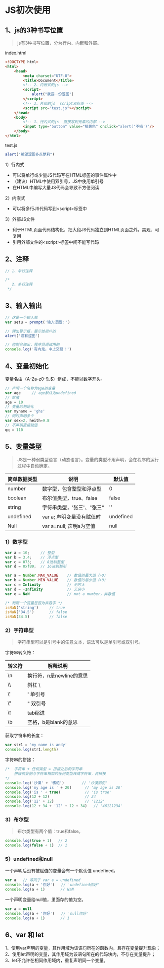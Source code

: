 # JS初次使用

## 1、js的3种书写位置

> js有3种书写位置，分为行内、内嵌和外部。

index.html

```html
<!DOCTYPE html>
<html>
    <head>
        <meta charset="UTF-8">
        <title>Document</title>
        <!-- 2、内嵌式的js -->
        <script>
            alert("我要一份涩图")
        </script>
        <!-- 3、外部的js  script双标签 -->
        <script src="test.js"></script>
    </head>
    <body>
        <!-- 1、行内式的js  直接写到元素的内部 -->
        <input type="button" value="搞黄色" onclick="alert('不搞')"/>
    </body>
</html>
```

test.js

```js
alert("希望涩图多点萝莉")
```

1）行内式

- 可以将单行或少量JS代码写在HTML标签的事件属性中
- （建议）HTML中使用双引号，JS中使用单引号
- 在HTML中编写大量JS代码会导致不方便阅读

2）内嵌式

- 可以将多行JS代码写到\<script\>标签中

3）外部JS文件

- 利于HTML页面代码结构化，把大段JS代码独立到HTML页面之外。美观、可复用
- 引用外部文件的\<script\>标签中间不能写代码



## 2、注释

```js
// 1、单行注释

/*
   2、多行注释
 */
```



## 3、输入输出

```js
// 这是一个输入框
var setu = prompt('输入涩图：')

// 弹出警示框，展示给用户的
alert('没有涩图')

// 控制台输出，程序员调试用的
console.log('有内鬼，中止交易！')
```



## 4、变量初始化

变量名由（A-Za-z0-9_$）组成，不能以数字开头。

```js
// 声明一个名称为age的变量
var age		// age默认为undefined
// 赋值
age = 10
// 变量的初始化
var myname = 'ghs'
// 同时声明多个
var sex=2, heith=9.8
// 不声明直接赋值
qq = 110
```



## 5、变量类型

> JS是一种弱类型语言（动态语言）。变量的类型不用声明，会在程序的运行过程中自动确定。

| 简单数据类型 | 说明                       | 默认值    |
| ------------ | -------------------------- | --------- |
| number       | 数字型，包含整型和浮点型   | 0         |
| boolean      | 布尔值类型，true、false    | false     |
| string       | 字符串类型，'张三'、"张三" | ''        |
| undefined    | var a; 声明变量没有赋值时  | undefined |
| Null         | var a=null; 声明a为空值    | null      |

### 1）数字型

```js
var a = 10;		// 整型
var b = 3.4;	// 浮点型
var c = 073;	// 8进制整型
var d = 0xf89;	// 16进制整形
```

```js
var a = Number.MAX_VALUE	// 数值的最大值（>0）
var b = Number.MIN_VALUE	// 数值的最小值（>0）
var c = Infinity			// 无穷大
var d = -Infinity			// 无穷小
var e = NaN					// not a number，非数值
```

```js
/* 判断一个变量是否为非数字 */
isNaN('string')		// true
isNaN('34.5')		// false
isNaN(34.5)			// false
```

### 2）字符串型

> 字符串型可以是引号中的任意文本，语法可以是单引号或双引号。

字符串转义符：

| 转义符 | 解释说明                 |
| ------ | ------------------------ |
| \\n    | 换行符，n是newline的意思 |
| \\\\   | 斜杠 \\                  |
| \\\'   | \' 单引号                |
| \\\"   | \" 双引号                |
| \\t    | tab缩进                  |
| \\b    | 空格，b是blank的意思     |

获取字符串的长度：

```js
var str1 = 'my name is andy'
console.log(str1.length)
```

字符串的拼接：

```js
/* 	字符串 + 任何类型 = 拼接之后的字符串
	拼接前会把与字符串相加的任何类型转成字符串，再拼接
*/
console.log('沙漠' + '骆驼')		// '沙漠骆驼'
console.log('my age is ' + 20)		// 'my age is 20'
console.log('is ' + true)			// 'is true'
console.log(12 + 12)				// 24
console.log('12' + 12)				// '1212'
console.log(12 + 34 + '12' + 12 + 34)	// '46121234'
```

### 3）布尔型

> 布尔类型有两个值：true和false。

```js
console.log(true + 1)	// 2
console.log(false + 1)	// 1
```

### 5）undefined和null

一个声明后没有被赋值的变量会有一个默认值 undefined。

```js
var a	// 等同于 var a = undefined
console.log(a + '你好')	// 'undefined你好'
console.log(a + 1)		 // NaN
```

一个声明变量给null值，里面存的值为空。

```js
var a = null
console.log(a + '你好')	// 'null你好'
console.log(a + 1)		 // 1
```

## 6、var 和 let

1、使用var声明的变量，其作用域为该语句所在的函数内，且存在变量提升现象；
2、使用let声明的变量，其作用域为该语句所在的代码块内，不存在变量提升；
3、let不允许在相同作用域内，重复声明同一个变量。

